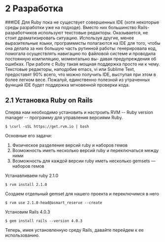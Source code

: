 # 2 Разработка
###IDE
Для Ruby пока не существует совершенных IDE (хотя некоторые среды разработки уже на подходе). Вместо них большинство Rails-разработчиков используют текстовые редакторы. Оказывается, не стоит драматизировать ситуацию. Используя другие, менее выразительные языки, программисты полагаются на IDE для того, чтобы она делала за них большую часть рутинной работы: генерировала код, помогала осуществлять навигацию по файловой системе и проводила постоянную компиляцию, моментально вы- давая предупреждения об ошибках. При работе с Ruby такая мощная поддержка просто ни к чему. Текстовые редакторы, наподобие emacs, vi или Sublime Text, предоставят 90% всего, что можно получить IDE, выступая при этом в более легком весе. Пожалуй, единственно полезной из утраченных функций IDE будет поддержка мгновенной проверки кода.
## 2.1 Установка Ruby on Rails
Сперва нам необходимо установить и настроить RVM -- Ruby version manager -- программу для управления версиями Ruby.
```
$ \curl -sSL https://get.rvm.io | bash
```
Основные его задачи:
1. Физическое разделение версий ruby и наборов гемов
2. Возможность иметь несколько версий ruby и переключаться между ними
3. Возможность для каждой версии ruby иметь несколько gemsets — наборов гемов

Устанавливаем ruby 2.1.0
```
$ rvm install 2.1.0
```
Создаем отдельный gemset для нашего проекта и переключимся в него
```
$ rvm use 2.1.0-head@asmart_reserve --create
```
Установим Rails 4.0.3
```
$ gem install rails --version 4.0.3
```
Теперь, имея установленную среду Rails, давайте перейдем к ее использованию. 
